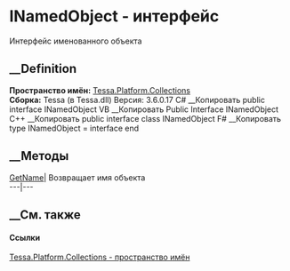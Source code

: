 # INamedObject - интерфейс
Интерфейс именованного объекта
## __Definition
 **Пространство имён:**
[Tessa.Platform.Collections](N_Tessa_Platform_Collections.htm)  
 **Сборка:** Tessa (в Tessa.dll) Версия: 3.6.0.17
C# __Копировать
     public interface INamedObject
VB __Копировать
     Public Interface INamedObject
C++ __Копировать
     public interface class INamedObject
F# __Копировать
     type INamedObject = interface end
##  __Методы
[GetName](M_Tessa_Platform_Collections_INamedObject_GetName.htm)|  Возвращает
имя объекта  
---|---  
## __См. также
#### Ссылки
[Tessa.Platform.Collections - пространство
имён](N_Tessa_Platform_Collections.htm)
